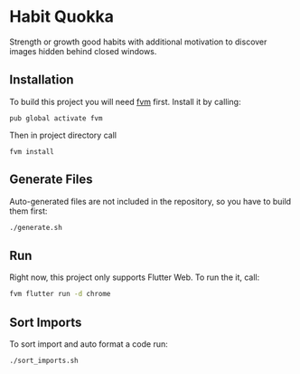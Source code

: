 # Habit Quokka
Strength or growth good habits with additional motivation to discover images hidden behind closed windows.

## Installation
To build this project you will need [fvm](https://pub.dev/packages/fvm) first. Install it by calling:
```base
pub global activate fvm
```
Then in project directory call
```base
fvm install
```

## Generate Files
Auto-generated files are not included in the repository, so you have to build them first:
```bash
./generate.sh
```

## Run
Right now, this project only supports Flutter Web. To run the it, call:
```bash
fvm flutter run -d chrome
```

## Sort Imports
To sort import and auto format a code run:
```bash
./sort_imports.sh
```
